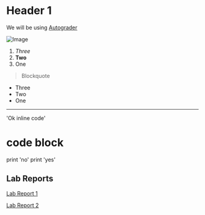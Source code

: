 # Header 1

We will be using [Autograder](https://erhuang623.github.io/cse15l-lab-reports/)

![Image](https://cdn.pixabay.com/photo/2015/04/23/22/00/tree-736885__480.jpg)
1. *Three*
2. **Two**
3. One

> Blockquote

* Three
* Two
* One

---

'Ok inline code'

# code block
print 'no'
print 'yes'


## Lab Reports
[Lab Report 1](https://erhuang623.github.io/cse15l-lab-reports/lab-report-1-week-2.html)

[Lab Report 2](https://erhuang623.github.io/cse15l-lab-reports/lab-report-2-week-4.html)
